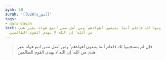 ```yaml
---
ayah: 50
surah: '[[028|سورة]]'
tags:
- quran/ayah
text: فإن لم يستجيبوا لك فاعلم أنما يتبعون أهواءهم ۚ ومن أضل ممن اتبع هواه بغير هدى
  من الله ۚ إن الله لا يهدي القوم الظالمين
---
```

> فإن لم يستجيبوا لك فاعلم أنما يتبعون أهواءهم ۚ ومن أضل ممن اتبع هواه بغير هدى من الله ۚ إن الله لا يهدي القوم الظالمين
